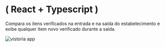 # ( React + Typescript )
Compara os itens verificados na entrada e na saída do estabelecimento e exibe qualquer item novo verificado durante a saída.

![vistoria app](https://github.com/Paulo-Pacheco-Junior/vistoria-app/assets/78752003/5f0922e9-a489-4c02-a902-cdd1987d0a51)
